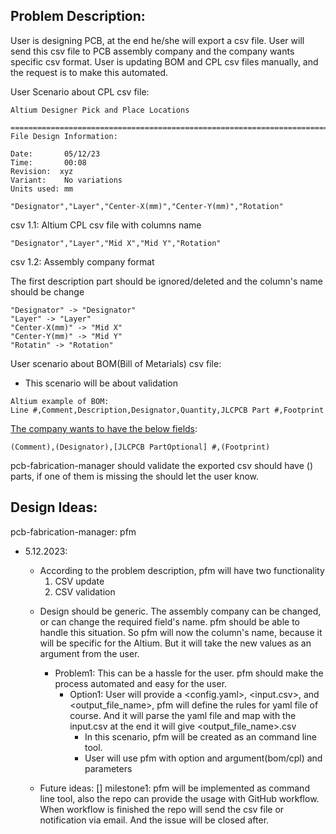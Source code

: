 ## Problem Description:

User is designing PCB, at the end he/she will export a csv file. User will send this csv file to PCB assembly company and the company wants specific csv format. User is updating BOM and CPL csv files manually, and the request is to make this automated.

User Scenario about CPL csv file:

```
Altium Designer Pick and Place Locations

========================================================================================================================
File Design Information:

Date:       05/12/23
Time:       00:08
Revision:  xyz
Variant:    No variations
Units used: mm

"Designator","Layer","Center-X(mm)","Center-Y(mm)","Rotation"
```
csv 1.1: Altium CPL csv file with columns name


```
"Designator","Layer","Mid X","Mid Y","Rotation"
```
csv 1.2: Assembly company format

The first description part should be ignored/deleted and the column's name should be change
```
"Designator" -> "Designator"
"Layer" -> "Layer"
"Center-X(mm)" -> "Mid X"
"Center-Y(mm)" -> "Mid Y"
"Rotatin" -> "Rotation"
```

User scenario about BOM(Bill of Metarials) csv file:
- This scenario will be about validation
```
Altium example of BOM:
Line #,Comment,Description,Designator,Quantity,JLCPCB Part #,Footprint
```
[The company wants to have the below fields](https://jlcpcb.com/help/article/45-bill-of-materials-for-pcb-assembly):
```
(Comment),(Designator),[JLCPCB PartOptional] #,(Footprint)
```
pcb-fabrication-manager should validate the exported csv should have () parts, if one of them is missing the should let the user know.

## Design Ideas:
pcb-fabrication-manager: pfm
- 5.12.2023:
	- According to the problem description, pfm will have two functionality
		1. CSV update
		2. CSV validation

	* Design should be generic. The assembly company can be changed, or can change the required field's name. pfm should be able to handle this situation.
	 So pfm will now the column's name, because it will be specific for the Altium. But it will take  the new values as an argument from the user.
		 - Problem1: This can be a hassle for the user. pfm should make the process automated and easy for the user.
			 * Option1: User will provide a <config.yaml>, <input.csv>, and <output_file_name>, pfm will define the rules for yaml file of course. And it will parse the yaml file and map with the input.csv at the end it will give <output_file_name>.csv
				 * In this scenario, pfm will be created as an command line tool.
				 * User will use pfm with option and argument(bom/cpl) and parameters

	* Future ideas:
		[] milestone1: pfm will be implemented as command line tool, also the repo can provide the usage with GitHub workflow. When workflow is finished the repo will send the csv file or notification via email. And the issue will be closed after.

